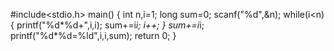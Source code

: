 #include<stdio.h>
main()
{
    int n,i=1;
    long sum=0;
    scanf("%d",&n);
    while(i<n)
    {
        printf("%d*%d+",i,i);
        sum+=i*i;
        i++;
    }
    sum+=i*i;
    printf("%d*%d=%ld",i,i,sum);
    return 0;
}
